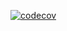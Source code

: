 [![codecov](https://codecov.io/gh/Marshall483/HomeworkCalculator/branch/codecovTable/graph/badge.svg)](https://codecov.io/gh/Marshall483/HomeworkCalculator)